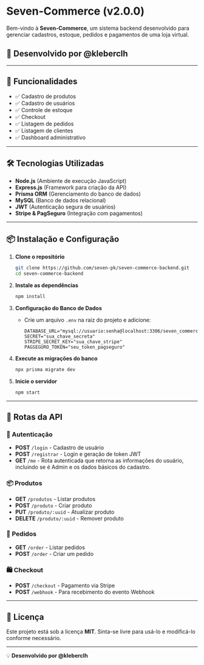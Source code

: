 # Seven-Commerce  (v2.0.0)

Bem-vindo à **Seven-Commerce**, um sistema backend desenvolvido para gerenciar cadastros, estoque, pedidos e pagamentos de uma loja virtual.

## 🚀 Desenvolvido por @kleberclh

---

## 📌 Funcionalidades

- ✅ Cadastro de produtos
- ✅ Cadastro de usuários
- ✅ Controle de estoque
- ✅ Checkout
- ✅ Listagem de pedidos
- ✅ Listagem de clientes
- ✅ Dashboard administrativo

---

## 🛠️ Tecnologias Utilizadas

- **Node.js** (Ambiente de execução JavaScript)
- **Express.js** (Framework para criação da API)
- **Prisma ORM** (Gerenciamento do banco de dados)
- **MySQL** (Banco de dados relacional)
- **JWT** (Autenticação segura de usuários)
- **Stripe & PagSeguro** (Integração com pagamentos)

---

## 📦 Instalação e Configuração

1. **Clone o repositório**
   ```sh
   git clone https://github.com/seven-pk/seven-commerce-backend.git
   cd seven-commerce-backend
   ```

2. **Instale as dependências**
   ```sh
   npm install
   ```

3. **Configuração do Banco de Dados**
   - Crie um arquivo `.env` na raiz do projeto e adicione:
     ```env
     DATABASE_URL="mysql://usuario:senha@localhost:3306/seven_commerce"
     SECRET="sua_chave_secreta"
     STRIPE_SECRET_KEY="sua_chave_stripe"
     PAGSEGURO_TOKEN="seu_token_pagseguro"
     ```

4. **Execute as migrações do banco**
   ```sh
   npx prisma migrate dev
   ```

5. **Inicie o servidor**
   ```sh
   npm start
   ```

---

## 📡 Rotas da API

### 🔐 Autenticação
- **POST** `/login` - Cadastro de usuário
- **POST** `/registrar` - Login e geração de token JWT
- **GET** `/me` - Rota autenticada que retorna as informações do usuário, incluindo se é Admin e os dados básicos do cadastro.

### 📦 Produtos
- **GET** `/produtos` - Listar produtos
- **POST** `/produto` - Criar produto
- **PUT** `/produto/:uuid` - Atualizar produto
- **DELETE** `/produto/:uuid` - Remover produto

### 🛒 Pedidos
- **GET** `/order` - Listar pedidos
- **POST** `/order` - Criar um pedido

### 🛍️ Checkout
- **POST** `/checkout` - Pagamento via Stripe
- **POST** `/webhook` - Para recebimento do evento Webhook

---


## 📝 Licença

Este projeto está sob a licença **MIT**. Sinta-se livre para usá-lo e modificá-lo conforme necessário.

---

💡 **Desenvolvido por @kleberclh**

